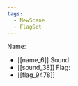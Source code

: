 ```yaml
---
tags:
  - NewScene
  - FlagSet
---
```

Name:
- [[name_6]]
Sound:
- [[sound_38]]
Flag:
- [[flag_9478]]

